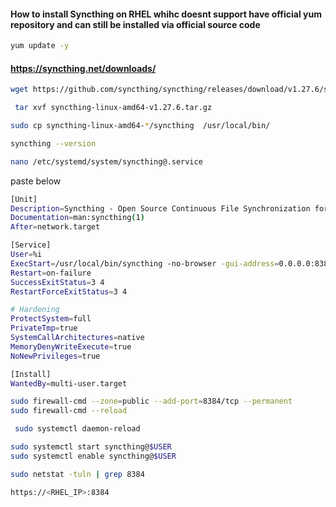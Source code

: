 #### How to install Syncthing on RHEL whihc doesnt support have official yum repository and can still be installed via official source code


```sh
yum update -y
```
#### https://syncthing.net/downloads/
```sh
wget https://github.com/syncthing/syncthing/releases/download/v1.27.6/syncthing-linux-amd64-v1.27.6.tar.gz
```
```sh
 tar xvf syncthing-linux-amd64-v1.27.6.tar.gz
```
```sh
sudo cp syncthing-linux-amd64-*/syncthing  /usr/local/bin/
```
```sh
syncthing --version
```
```sh
nano /etc/systemd/system/syncthing@.service
```
paste below 
```sh
[Unit]
Description=Syncthing - Open Source Continuous File Synchronization for %I
Documentation=man:syncthing(1)
After=network.target

[Service]
User=%i
ExecStart=/usr/local/bin/syncthing -no-browser -gui-address=0.0.0.0:8384 -no-restart -logflags=0
Restart=on-failure
SuccessExitStatus=3 4
RestartForceExitStatus=3 4

# Hardening
ProtectSystem=full
PrivateTmp=true
SystemCallArchitectures=native
MemoryDenyWriteExecute=true
NoNewPrivileges=true

[Install]
WantedBy=multi-user.target
```
```sh
sudo firewall-cmd --zone=public --add-port=8384/tcp --permanent
sudo firewall-cmd --reload
```
```sh
 sudo systemctl daemon-reload
```
```sh
sudo systemctl start syncthing@$USER
sudo systemctl enable syncthing@$USER
```
```sh
sudo netstat -tuln | grep 8384
```
```sh
https://<RHEL_IP>:8384
```


